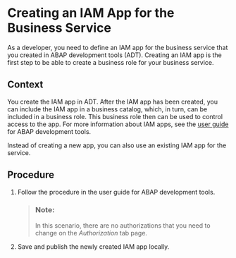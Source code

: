 <!-- loio2a2ddf967a704a878ee975f44630f71d -->

# Creating an IAM App for the Business Service

As a developer, you need to define an IAM app for the business service that you created in ABAP development tools \(ADT\). Creating an IAM app is the first step to be able to create a business role for your business service.



<a name="loio2a2ddf967a704a878ee975f44630f71d__context_bkt_hnw_5lb"/>

## Context

You create the IAM app in ADT. After the IAM app has been created, you can include the IAM app in a business catalog, which, in turn, can be included in a business role. This business role then can be used to control access to the app. For more information about IAM apps, see the [user guide](https://help.sap.com/docs/abap-cloud/abap-development-tools-user-guide/about-abap-development-tools-user-guide) for ABAP development tools.

Instead of creating a new app, you can also use an existing IAM app for the service.



<a name="loio2a2ddf967a704a878ee975f44630f71d__steps_ckt_hnw_5lb"/>

## Procedure

1.  Follow the procedure in the user guide for ABAP development tools.

    > ### Note:  
    > In this scenario, there are no authorizations that you need to change on the *Authorization* tab page.

2.  Save and publish the newly created IAM app locally.


